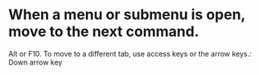 # When a menu or submenu is open, move to the next command.

Alt or F10. To move to a different tab, use access keys or the arrow keys.: Down arrow key